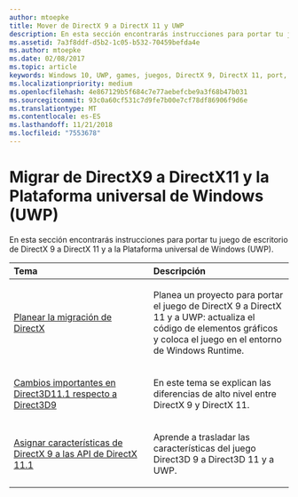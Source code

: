 ```yaml
---
author: mtoepke
title: Mover de DirectX 9 a DirectX 11 y UWP
description: En esta sección encontrarás instrucciones para portar tu juego de escritorio de DirectX 9 a DirectX 11 y a la Plataforma universal de Windows (UWP).
ms.assetid: 7a3f8ddf-d5b2-1c05-b532-70459befda4e
ms.author: mtoepke
ms.date: 02/08/2017
ms.topic: article
keywords: Windows 10, UWP, games, juegos, DirectX 9, DirectX 11, port, portar
ms.localizationpriority: medium
ms.openlocfilehash: 4e867129b5f684c7e77aebefcbe9a3f68b47b031
ms.sourcegitcommit: 93c0a60cf531c7d9fe7b00e7cf78df86906f9d6e
ms.translationtype: MT
ms.contentlocale: es-ES
ms.lasthandoff: 11/21/2018
ms.locfileid: "7553678"
---
```

# <a name="moving-from-directx-9-to-directx-11-and-universal-windows-platform-uwp"></a>Migrar de DirectX9 a DirectX11 y la Plataforma universal de Windows (UWP)



En esta sección encontrarás instrucciones para portar tu juego de escritorio de DirectX 9 a DirectX 11 y a la Plataforma universal de Windows (UWP).

<table>
<colgroup>
<col width="50%" />
<col width="50%" />
</colgroup>
<thead>
<tr class="header">
<th align="left">Tema</th>
<th align="left">Descripción</th>
</tr>
</thead>
<tbody>
<tr class="odd">
<td align="left"><p><a href="plan-your-directx-port.md">Planear la migración de DirectX</a></p></td>
<td align="left"><p>Planea un proyecto para portar el juego de DirectX 9 a DirectX 11 y a UWP: actualiza el código de elementos gráficos y coloca el juego en el entorno de Windows Runtime.</p></td>
</tr>
<tr class="even">
<td align="left"><p><a href="understand-direct3d-11-1-concepts.md">Cambios importantes en Direct3D11.1 respecto a Direct3D9</a></p></td>
<td align="left"><p>En este tema se explican las diferencias de alto nivel entre DirectX 9 y DirectX 11.</p></td>
</tr>
<tr class="odd">
<td align="left"><p><a href="feature-mapping.md">Asignar características de DirectX 9 a las API de DirectX 11.1</a></p></td>
<td align="left"><p>Aprende a trasladar las características del juego Direct3D 9 a Direct3D 11 y a UWP.</p></td>
</tr>
</tbody>
</table>

 

 

 




